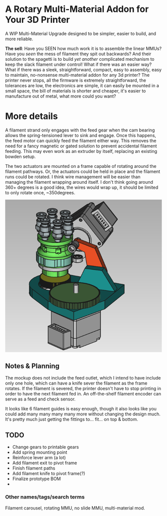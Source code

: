 # A Rotary Multi-Material Addon for Your 3D Printer
A WIP Multi-Material Upgrade designed to be simpler, easier to build, and more reliable.

**The sell**: Have you SEEN how much work it is to assemble the linear MMUs? Have you _seen_ the mess of filament they spit out backwards? And their solution to the spagetti is to build _yet another_ complicated mechanism to keep the slack filament under control! What if there was an easier way? What if there was a sleek, straightforward, compact, easy to assembly, easy to maintain, no-nonsense multi-material addon for any 3d printer? The printer never stops, all the firmware is extremely straightforward, the tolerances are low, the electronics are simple, it can easily be mounted in a small space, the bill of materials is shorter and cheaper, it's easier to manufacture out of metal, what more could you want? 

# More details
A filament strand only engages with the feed gear when the cam bearing allows the spring-tensioned lever to sink and engage. Once this happens, the feed motor can quickly feed the filament either way. This removes the need for a fancy magnetic or gated solution to prevent accidental filament feeding. This may even work as an extruder by itself, replacing an existing bowden setup. 

The two actuators are mounted on a frame capable of rotating around the filament pathways. Or, the actuators could be held in place and the filament runs could be rotated. I think wire management will be easier than managing the filament wrapping around itself. I don't think going around 360+ degrees is a good idea, the wires would wrap up, it should be limited to only rotate once, ~350degrees. 

![Mockup Image](IMG_Mockup.png)

## Notes & Planning

The mockup does not include the feed outlet, which I intend to have include only one hole, which can have a knife sever the filament as the frame rotates. If the filament is severed, the printer doesn't have to stop printing in order to have the next filament fed in. An off-the-shelf filament encoder can serve as a feed and check sensor.

It looks like 6 filament guides is easy enough, though it also looks like you could add many many many many more without changing the design much. It's pretty much just getting the fittings to... fit... on top & bottom. 

## TODO
- Change gears to printable gears
- Add spring mounting point
- Reinforce lever arm (a lot)
- Add filament exit to pivot frame
- Finish filament paths
- Add filament knife to pivot frame(?)
- Finalize prototype BOM
- 
### Other names/tags/search terms
Filament carousel, rotating MMU, no slide MMU, multi-material mod.
